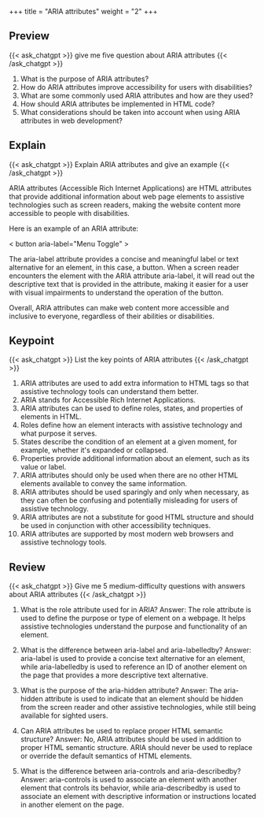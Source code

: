 +++
title = "ARIA attributes"
weight = "2"
+++
## Preview
{{< ask_chatgpt >}}
give me five question about ARIA attributes
{{< /ask_chatgpt >}}



1. What is the purpose of ARIA attributes? 
2. How do ARIA attributes improve accessibility for users with disabilities? 
3. What are some commonly used ARIA attributes and how are they used? 
4. How should ARIA attributes be implemented in HTML code? 
5. What considerations should be taken into account when using ARIA attributes in web development?   

## Explain
{{< ask_chatgpt >}}
Explain ARIA attributes and give an example
{{< /ask_chatgpt >}}



ARIA attributes (Accessible Rich Internet Applications) are HTML attributes that provide additional information about web page elements to assistive technologies such as screen readers, making the website content more accessible to people with disabilities.

Here is an example of an ARIA attribute:

< button aria-label="Menu Toggle" >




The aria-label attribute provides a concise and meaningful label or text alternative for an element, in this case, a button. When a screen reader encounters the element with the ARIA attribute aria-label, it will read out the descriptive text that is provided in the attribute, making it easier for a user with visual impairments to understand the operation of the button.

Overall, ARIA attributes can make web content more accessible and inclusive to everyone, regardless of their abilities or disabilities.   

## Keypoint
{{< ask_chatgpt >}}
List the key points of ARIA attributes
{{< /ask_chatgpt >}}



1. ARIA attributes are used to add extra information to HTML tags so that assistive technology tools can understand them better.
2. ARIA stands for Accessible Rich Internet Applications.
3. ARIA attributes can be used to define roles, states, and properties of elements in HTML.
4. Roles define how an element interacts with assistive technology and what purpose it serves.
5. States describe the condition of an element at a given moment, for example, whether it's expanded or collapsed.
6. Properties provide additional information about an element, such as its value or label.
7. ARIA attributes should only be used when there are no other HTML elements available to convey the same information.
8. ARIA attributes should be used sparingly and only when necessary, as they can often be confusing and potentially misleading for users of assistive technology.
9. ARIA attributes are not a substitute for good HTML structure and should be used in conjunction with other accessibility techniques.
10. ARIA attributes are supported by most modern web browsers and assistive technology tools.   

## Review
{{< ask_chatgpt >}}
Give me 5 medium-difficulty questions with answers about ARIA attributes
{{< /ask_chatgpt >}}



1) What is the role attribute used for in ARIA?
Answer: The role attribute is used to define the purpose or type of element on a webpage. It helps assistive technologies understand the purpose and functionality of an element.

2) What is the difference between aria-label and aria-labelledby?
Answer: aria-label is used to provide a concise text alternative for an element, while aria-labelledby is used to reference an ID of another element on the page that provides a more descriptive text alternative.

3) What is the purpose of the aria-hidden attribute?
Answer: The aria-hidden attribute is used to indicate that an element should be hidden from the screen reader and other assistive technologies, while still being available for sighted users.

4) Can ARIA attributes be used to replace proper HTML semantic structure?
Answer: No, ARIA attributes should be used in addition to proper HTML semantic structure. ARIA should never be used to replace or override the default semantics of HTML elements.

5) What is the difference between aria-controls and aria-describedby?
Answer: aria-controls is used to associate an element with another element that controls its behavior, while aria-describedby is used to associate an element with descriptive information or instructions located in another element on the page.   

